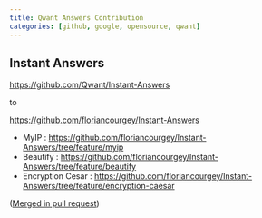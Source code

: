 ```yaml
---
title: Qwant Answers Contribution
categories: [github, google, opensource, qwant]
---
```


## Instant Answers

https://github.com/Qwant/Instant-Answers

to

https://github.com/floriancourgey/Instant-Answers

  * MyIP : https://github.com/floriancourgey/Instant-Answers/tree/feature/myip
  * Beautify : https://github.com/floriancourgey/Instant-Answers/tree/feature/beautify
  * Encryption Cesar : https://github.com/floriancourgey/Instant-Answers/tree/feature/encryption-caesar

([Merged in pull request](https://github.com/Qwant/Instant-Answers/pull/32))
